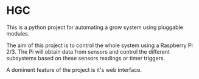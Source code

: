 # HGC

This is a python project for automating a grow system using pluggable modules.

The aim of this project is to control the whole system using a Raspberry Pi 2/3. The Pi will obtain data from sensors and control the different subsystems based on these sensors readings or timer triggers.

A dominent feature of the project is it's web interface.
